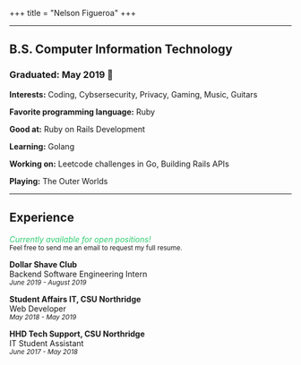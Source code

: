 +++
title = "Nelson Figueroa"
+++

---
## B.S. Computer Information Technology
### Graduated: May 2019 :tada:

**Interests:** Coding, Cybsersecurity, Privacy, Gaming, Music, Guitars

**Favorite programming language:** Ruby

**Good at:** Ruby on Rails Development

**Learning:** Golang

**Working on:** Leetcode challenges in Go, Building Rails APIs

**Playing:** The Outer Worlds

---

## Experience

<span style="color:#2fcc70">*Currently available for open positions!*</span>
<br>
<small>Feel free to send me an email to request my full resume.</small>

**Dollar Shave Club**
<br>
Backend Software Engineering Intern
<br>
<small>*June 2019 - August 2019*</small>


**Student Affairs IT, CSU Northridge**
<br>
Web Developer
<br>
<small>*May 2018 - May 2019*</small>


**HHD Tech Support, CSU Northridge**
<br>
IT Student Assistant
<br>
<small>*June 2017 - May 2018*</small>
